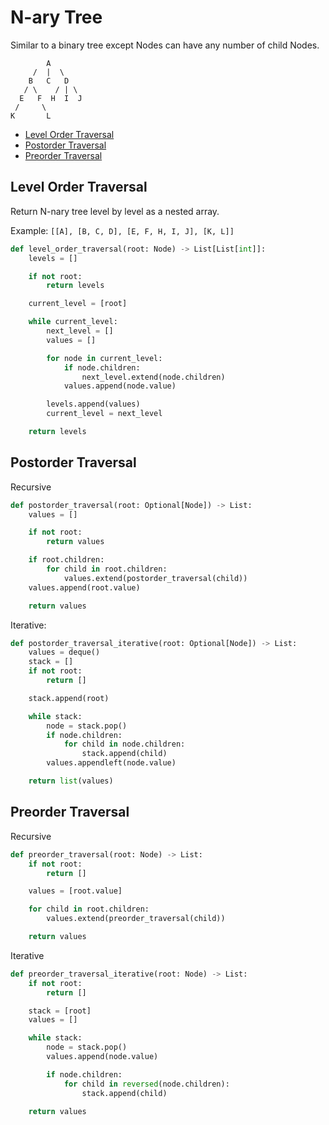 # N-ary Tree

Similar to a binary tree except Nodes can have any number of child Nodes.

```
        A
     /  |  \
    B   C   D
   / \    / | \
  E   F  H  I  J
 /     \
K       L
```

* [Level Order Traversal](#level-order-traversal)
* [Postorder Traversal](#postorder-traversal)
* [Preorder Traversal](#preorder-traversal)

## Level Order Traversal

Return N-nary tree level by level as a nested array.

Example: `[[A], [B, C, D], [E, F, H, I, J], [K, L]]`

```python
def level_order_traversal(root: Node) -> List[List[int]]:
    levels = []

    if not root:
        return levels

    current_level = [root]

    while current_level:
        next_level = []
        values = []

        for node in current_level:
            if node.children:
                next_level.extend(node.children)
            values.append(node.value)

        levels.append(values)
        current_level = next_level

    return levels
```

## Postorder Traversal

Recursive

```python
def postorder_traversal(root: Optional[Node]) -> List:
    values = []

    if not root:
        return values

    if root.children:
        for child in root.children:
            values.extend(postorder_traversal(child))
    values.append(root.value)

    return values
```

Iterative:

```python
def postorder_traversal_iterative(root: Optional[Node]) -> List:
    values = deque()
    stack = []
    if not root:
        return []

    stack.append(root)

    while stack:
        node = stack.pop()
        if node.children:
            for child in node.children:
                stack.append(child)
        values.appendleft(node.value)

    return list(values)
```

## Preorder Traversal

Recursive

```python
def preorder_traversal(root: Node) -> List:
    if not root:
        return []

    values = [root.value]

    for child in root.children:
        values.extend(preorder_traversal(child))

    return values
```

Iterative

```python
def preorder_traversal_iterative(root: Node) -> List:
    if not root:
        return []

    stack = [root]
    values = []

    while stack:
        node = stack.pop()
        values.append(node.value)

        if node.children:
            for child in reversed(node.children):
                stack.append(child)

    return values
```